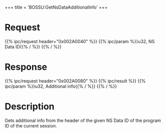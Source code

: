 +++
title = 'BOSSU:GetNsDataAdditionalInfo'
+++

# Request

{{% ipc/request header="0x002A0040" %}}
{{% ipc/param %}}u32, NS Data ID{{% / %}}
{{% / %}}

# Response

{{% ipc/request header="0x002A0080" %}}
{{% ipc/result %}}
{{% ipc/param %}}u32, Additional info{{% / %}}
{{% / %}}

# Description

Gets additional info from the header of the given NS Data ID of the program ID of the current session.
